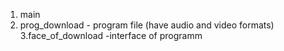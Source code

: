 1. main
2. prog_download  - program file
(have audio and video formats)
3.face_of_download -interface of programm
